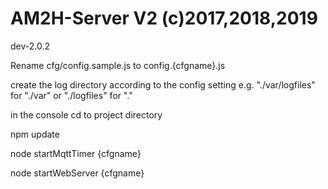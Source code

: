 # AM2H-Server V2 (c)2017,2018,2019
dev-2.0.2

Rename cfg/config.sample.js to config.{cfgname}.js

create the log directory according to the config setting e.g. "./var/logfiles" for "./var" or "./logfiles" for "."

in the console cd to project directory

npm update

node startMqttTimer {cfgname}

node startWebServer {cfgname}

